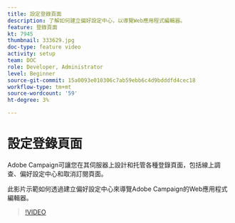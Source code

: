 ```yaml
---
title: 設定登錄頁面
description: 了解如何建立偏好設定中心，以導覽Web應用程式編輯器。
feature: 登錄頁面
kt: 7945
thumbnail: 333629.jpg
doc-type: feature video
activity: setup
team: DOC
role: Developer, Administrator
level: Beginner
source-git-commit: 15a0093e010306c7ab59ebb6c4d9bdddfd4cec18
workflow-type: tm+mt
source-wordcount: '59'
ht-degree: 3%

---
```



# 設定登錄頁面

Adobe Campaign可讓您在其伺服器上設計和托管各種登錄頁面，包括線上調查、偏好設定中心和取消訂閱頁面。

此影片示範如何透過建立偏好設定中心來導覽Adobe Campaign的Web應用程式編輯器。

>[!VIDEO](https://video.tv.adobe.com/v/333629?quality=12)
